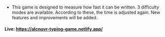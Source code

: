 - This game is designed to measure how fast it can be written.  3 difficulty modes are available. According to these, the time is adjusted again. New features and improvements will be added.
#### Live: https://alcnuvr-typing-game.netlify.app/
